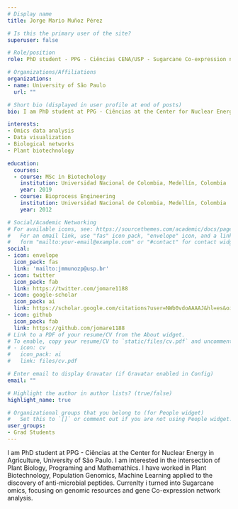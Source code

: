 ```yaml
---
# Display name
title: Jorge Mario Muñoz Pérez

# Is this the primary user of the site?
superuser: false

# Role/position
role: PhD student - PPG - Ciências CENA/USP - Sugarcane Co-expression networks

# Organizations/Affiliations
organizations:
- name: University of São Paulo
  url: ""

# Short bio (displayed in user profile at end of posts)
bio: I am PhD student at PPG - Ciências at the Center for Nuclear Energy in Agriculture, University of São Paulo. I am interested in the intersection of Plant Biology, Programing and Mathemathics. I have worked in Plant Biotechnology, Population Genomics, Machine Learning applied to the discovery of anti-microbial peptides. Currenlty i turned into Sugarcane omics, focusing on genomic resources and gene Co-expression network analysis.

interests:
- Omics data analysis 
- Data visualization
- Biological networks
- Plant biotechnology

education:
  courses:
  - course: MSc in Biotechology
    institution: Universidad Nacional de Colombia, Medellín, Colombia
    year: 2019
  - course: Bioprocess Engineering
    institution: Universidad Nacional de Colombia, Medellín, Colombia
    year: 2012

# Social/Academic Networking
# For available icons, see: https://sourcethemes.com/academic/docs/page-builder/#icons
#   For an email link, use "fas" icon pack, "envelope" icon, and a link in the
#   form "mailto:your-email@example.com" or "#contact" for contact widget.
social:
- icon: envelope
  icon_pack: fas
  link: 'mailto:jmmunozp@usp.br'
- icon: twitter
  icon_pack: fab
  link: https://twitter.com/jomare1188
- icon: google-scholar
  icon_pack: ai
  link: https://scholar.google.com/citations?user=NWb0vdoAAAAJ&hl=es&oi=sra
- icon: github
  icon_pack: fab
  link: https://github.com/jomare1188
# Link to a PDF of your resume/CV from the About widget.
# To enable, copy your resume/CV to `static/files/cv.pdf` and uncomment the lines below.
# - icon: cv
#   icon_pack: ai
#   link: files/cv.pdf

# Enter email to display Gravatar (if Gravatar enabled in Config)
email: ""

# Highlight the author in author lists? (true/false)
highlight_name: true

# Organizational groups that you belong to (for People widget)
#   Set this to `[]` or comment out if you are not using People widget.
user_groups:
- Grad Students
---
```


I am PhD student at PPG - Ciências at the Center for Nuclear Energy in Agriculture, University of São Paulo. I am interested in the intersection of Plant Biology, Programing and Mathemathics. I have worked in Plant Biotechnology, Population Genomics, Machine Learning applied to the discovery of anti-microbial peptides. Currenlty i turned into Sugarcane omics, focusing on genomic resources and gene Co-expression network analysis.
